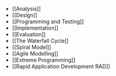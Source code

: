 - [[Analysis]]
- [[Design]]
- [[Programming and Testing]]
- [[Implementation]]
- [[Evaluation]]
- [[The Waterfall Cycle]]
- [[Spiral Model]]
- [[Agile Modelling]]
- [[Extreme Programming]]
- [[Rapid Application Development RAD]]